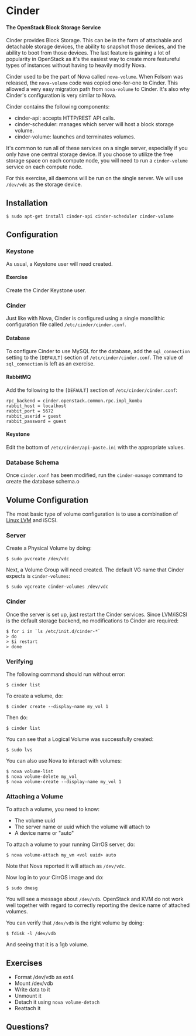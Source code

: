 # Cinder

#### The OpenStack Block Storage Service

Cinder provides Block Storage. This can be in the form of attachable and detachable storage devices, the ability to snapshot those devices, and the ability to boot from those devices. The last feature is gaining a lot of popularity in OpenStack as it's the easiest way to create more featureful types of instances without having to heavily modify Nova.

Cinder used to be the part of Nova called `nova-volume`. When Folsom was released, the `nova-volume` code was copied one-for-one to Cinder. This allowed a very easy migration path from `nova-volume` to Cinder. It's also why Cinder's configuration is very similar to Nova.

Cinder contains the following components:

  * cinder-api: accepts HTTP/REST API calls.
  * cinder-scheduler: manages which server will host a block storage volume.
  * cinder-volume: launches and terminates volumes.

It's common to run all of these services on a single server, especially if you only have one central storage device. If you choose to utilize the free storage space on each compute node, you will need to run a `cinder-volume` service on each compute node.

For this exercise, all daemons will be run on the single server. We will use `/dev/vdc` as the storage device.

## Installation

    $ sudo apt-get install cinder-api cinder-scheduler cinder-volume

## Configuration

### Keystone

As usual, a Keystone user will need created.

#### Exercise

Create the Cinder Keystone user.

### Cinder

Just like with Nova, Cinder is configured using a single monolithic configuration file called `/etc/cinder/cinder.conf`.

#### Database

To configure Cinder to use MySQL for the database, add the `sql_connection` setting to the `[DEFAULT]` section of `/etc/cinder/cinder.conf`. The value of `sql_connection` is left as an exercise.

#### RabbitMQ

Add the following to the `[DEFAULT]` section of `/etc/cinder/cinder.conf`:

    rpc_backend = cinder.openstack.common.rpc.impl_kombu
    rabbit_host = localhost
    rabbit_port = 5672
    rabbit_userid = guest
    rabbit_password = guest

#### Keystone

Edit the bottom of `/etc/cinder/api-paste.ini` with the appropriate values.

### Database Schema

Once `cinder.conf` has been modified, run the `cinder-manage` command to create the database schema.o

## Volume Configuration

The most basic type of volume configuration is to use a combination of <a href="http://en.wikipedia.org/wiki/Logical_Volume_Manager_(Linux)">Linux LVM</a> and iSCSI.

### Server

Create a Physical Volume by doing:

    $ sudo pvcreate /dev/vdc

Next, a Volume Group will need created. The default VG name that Cinder expects is `cinder-volumes`:

    $ sudo vgcreate cinder-volumes /dev/vdc

### Cinder

Once the server is set up, just restart the Cinder services. Since LVM/iSCSI is the default storage backend, no modifications to Cinder are required:

    $ for i in `ls /etc/init.d/cinder-*`
    > do
    > $i restart
    > done

### Verifying

The following command should run without error:

    $ cinder list

To create a volume, do:

    $ cinder create --display-name my_vol 1

Then do:

    $ cinder list

You can see that a Logical Volume was successfully created:

    $ sudo lvs

You can also use Nova to interact with volumes:

    $ nova volume-list
    $ nova volume-delete my_vol
    $ nova volume-create --display-name my_vol 1

### Attaching a Volume

To attach a volume, you need to know:

  * The volume uuid
  * The server name or uuid which the volume will attach to
  * A device name or "auto"

To attach a volume to your running CirrOS server, do:

    $ nova volume-attach my_vm <vol uuid> auto

Note that Nova reported it will attach as `/dev/vdc`.

Now log in to your CirrOS image and do:

    $ sudo dmesg

You will see a message about `/dev/vdb`. OpenStack and KVM do not work well together with regard to correctly reporting the device name of attached volumes.

You can verify that `/dev/vdb` is the right volume by doing:

    $ fdisk -l /dev/vdb

And seeing that it is a 1gb volume.

## Exercises

  * Format /dev/vdb as ext4
  * Mount /dev/vdb
  * Write data to it
  * Unmount it
  * Detach it using `nova volume-detach`
  * Reattach it

## Questions?
